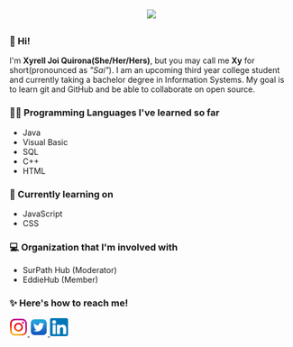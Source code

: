 <h1 align="center">
  <img src="https://64.media.tumblr.com/eb1fb7885656e81135e2ec782c1438d2/tumblr_opwi480i121qlh9h7o1_500.gif" width="120"/>
</h1>


### 👋 Hi!
I'm **Xyrell Joi Quirona(She/Her/Hers)**, but you may call me **Xy** for short(pronounced as *"Sai"*). I am an upcoming third year college student and currently taking a bachelor degree in Information Systems. My goal is to learn git and GitHub and be able to collaborate on open source.

### 👩‍💻 Programming Languages I've learned so far 
- Java
- Visual Basic
- SQL
- C++
- HTML

### 🌱 Currently learning on 
- JavaScript
- CSS

### 💻 Organization that I'm involved with
- SurPath Hub (Moderator)
- EddieHub (Member)

### ✨ Here's how to reach me! 
<p>
<a href ="https://www.instagram.com/saireljoi/">
  <img src="img/instagram_favicon-32x32.png" alt="Instagram"/>
</a>
<a href="#">
<a href ="https://www.twitter.com/seevera_xyrell/">
  <img src="img/twitter_favicon-32x32.png" alt="Twitter">
<a href="#">
<a href ="https://www.linkedin.com/in/xyrell-joi-quirona-bb6b14136/">
  <img src="img/linkedin_favicon-32x32.png" alt="LinkedIn">
<a href="#">
</p>
